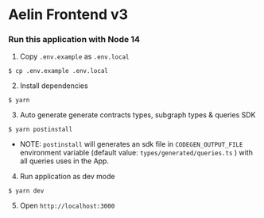# Aelin Frontend v3

### Run this application with Node 14

1. Copy `.env.example` as `.env.local`

```
$ cp .env.example .env.local
```

2. Install dependencies

```
$ yarn
```

3. Auto generate generate contracts types, subgraph types & queries SDK

```
$ yarn postinstall
```

- NOTE: `postinstall` will generates an sdk file in `CODEGEN_OUTPUT_FILE` environment variable (default value: `types/generated/queries.ts` ) with all queries uses in the App.

4. Run application as dev mode

```
$ yarn dev
```

5. Open `http://localhost:3000`
